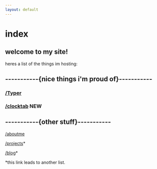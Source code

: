 ```yaml
---
layout: default
---
```


# index

## welcome to my site!

heres a list of the things im hosting:

## **-----------{nice things i'm proud of}-----------**

### [/Typer](http://jased.xyz/typer)

### [/clocktab](http://jased.xyz/clocktab/) **NEW**

## **-----------{other stuff}-----------**

[/aboutme](http://jased.xyz/aboutme)

[/projects](http://jased.xyz/projects)*

[/blog](http://jased.xyz/blog)*




*this link leads to another list.
